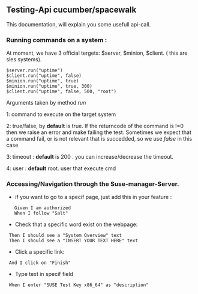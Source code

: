 ## Testing-Api cucumber/spacewalk

This documentation, will explain you some usefull api-call.

### Running commands on a system : 

At moment, we have 3 official tergets: $server, $minion, $client. ( this are sles systems).


```console
$server.run("uptime")
$client.run("uptime", false)
$minion.run("uptime", true)
$minion.run("uptime", true, 300)
$client.run("uptime", false, 500, "root")
```
Arguments taken by method *run*

1: command to execute on the target system

2: true/false, by **default** is true. If the returncode of the command is !=0 then we raise an error and make failing the test. 
   Sometimes we expect that a command fail, or is not relevant that is succedded, so we use *false* in this case

3: timeout : **default** is 200 . you can increase/decrease the timeout.

4: user : **default** root. user that execute cmd

### Accessing/Navigation through the Suse-manager-Server.


* if you want to go to a specif page, just add this in your feature :

```
   Given I am authorized
   When I follow "Salt"
```

* Check that a specific word exist on the webpage:

```
 Then I should see a "System Overview" text
 Then I should see a "INSERT YOUR TEXT HERE" text
```

* Click a specific link:

```
 And I click on "Finish"
```

* Type text in specif field 

```
 When I enter "SUSE Test Key x86_64" as "description"
```

